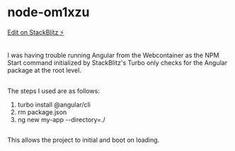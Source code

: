 # node-om1xzu

[Edit on StackBlitz ⚡️](https://stackblitz.com/edit/node-om1xzu)

##

I was having trouble running Angular from the Webcontainer as the NPM Start command initialized by StackBlitz's Turbo only checks for the Angular package at the root level.

##

The steps I used are as follows:

1. turbo install @angular/cli
2. rm package.json
3. ng new my-app --directory=./

##

This allows the project to initial and boot on loading.
